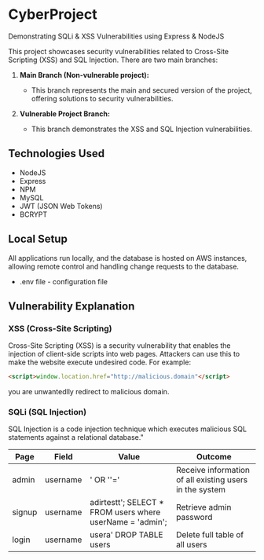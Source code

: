 # CyberProject

Demonstrating SQLi & XSS Vulnerabilities using Express & NodeJS

This project showcases security vulnerabilities related to Cross-Site Scripting (XSS) and SQL Injection. There are two main branches:

1. **Main Branch (Non-vulnerable project):**
   - This branch represents the main and secured version of the project, offering solutions to security vulnerabilities.
   
2. **Vulnerable Project Branch:**
   - This branch demonstrates the XSS and SQL Injection vulnerabilities.

## Technologies Used

- NodeJS
- Express
- NPM
- MySQL
- JWT (JSON Web Tokens)
- BCRYPT

## Local Setup

All applications run locally, and the database is hosted on AWS instances, allowing remote control and handling change requests to the database.

- .env file - configuration file

## Vulnerability Explanation

### XSS (Cross-Site Scripting)

Cross-Site Scripting (XSS) is a security vulnerability that enables the injection of client-side scripts into web pages. Attackers can use this to make the website execute undesired code. For example:

```html
<script>window.location.href="http://malicious.domain"</script>
```
you are unwantedlly redirect to malicious domain.


### SQLi (SQL Injection)
SQL Injection is a code injection technique which executes malicious SQL statements against a relational database."

| Page | Field | Value | Outcome |
| -------- | -------- | -------- | -------- |
| admin   | username   | ' OR ''='   | Receive information of all existing users in the system   |
| signup   | username  |adirtestt'; SELECT * FROM users where userName = 'admin';   | Retrieve admin password  |
| login   | username  | usera' DROP TABLE users   | Delete full table of all users |


